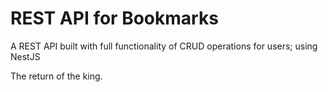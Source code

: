 # REST API for Bookmarks
A REST API built with full functionality of CRUD operations for users; using NestJS

The return of the king.
